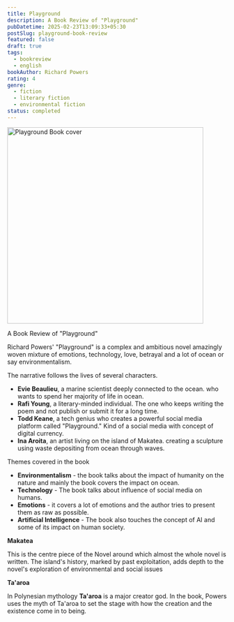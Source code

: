 ```yaml
---
title: Playground
description: A Book Review of "Playground"
pubDatetime: 2025-02-23T13:09:33+05:30
postSlug: playground-book-review
featured: false
draft: true
tags:
  - bookreview
  - english
bookAuthor: Richard Powers
rating: 4
genre:
  - fiction
  - literary fiction
  - environmental fiction
status: completed
---
```


<img src="https://images-na.ssl-images-amazon.com/images/S/compressed.photo.goodreads.com/books/1712677708i/205478762.jpg" style="height: 450px;" alt="Playground Book cover">

A Book Review of "Playground"

Richard Powers' "Playground" is a complex and ambitious novel amazingly woven mixture of emotions, technology, love, betrayal and a lot of ocean or say environmentalism.

The narrative follows the lives of several characters.

- **Evie Beaulieu**, a marine scientist deeply connected to the ocean. who wants to spend her majority of life in ocean.
- **Rafi Young**, a literary-minded individual. The one who keeps writing the poem and not publish or submit it for a long time.
- **Todd Keane**, a tech genius who creates a powerful social media platform called "Playground." Kind of a social media with concept of digital currency.
- **Ina Aroita**, an artist living on the island of Makatea. creating a sculpture using waste depositing from ocean through waves.

Themes covered in the book

- **Environmentalism** - the book talks about the impact of humanity on the nature and mainly the book covers the impact on ocean.
- **Technology** - The book talks about influence of social media on humans.
- **Emotions** - it covers a lot of emotions and the author tries to present them as raw as possible.
- **Artificial Intelligence** - The book also touches the concept of AI and some of its impact on human society.

**Makatea**

This is the centre piece of the Novel around which almost the whole novel is written. The island's history, marked by past exploitation, adds depth to the novel's exploration of environmental and social issues

**Ta'aroa**

In Polynesian mythology **Ta'aroa** is a major creator god. In the book, Powers uses the myth of Ta'aroa to set the stage with how the creation and the existence come in to being.
